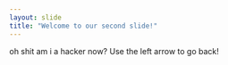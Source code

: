 ```yaml
---
layout: slide
title: "Welcome to our second slide!"
---
```

oh shit am i a hacker now?
 Use the left arrow to go back!
